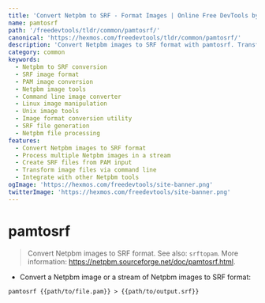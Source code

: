 ```yaml
---
title: 'Convert Netpbm to SRF - Format Images | Online Free DevTools by Hexmos'
name: pamtosrf
path: '/freedevtools/tldr/common/pamtosrf/'
canonical: 'https://hexmos.com/freedevtools/tldr/common/pamtosrf/'
description: 'Convert Netpbm images to SRF format with pamtosrf. Transform your image files easily using this command line tool. Free online tool, no registration required.'
category: common
keywords:
  - Netpbm to SRF conversion
  - SRF image format
  - PAM image conversion
  - Netpbm image tools
  - Command line image converter
  - Linux image manipulation
  - Unix image tools
  - Image format conversion utility
  - SRF file generation
  - Netpbm file processing
features:
  - Convert Netpbm images to SRF format
  - Process multiple Netpbm images in a stream
  - Create SRF files from PAM input
  - Transform image files via command line
  - Integrate with other Netpbm tools
ogImage: 'https://hexmos.com/freedevtools/site-banner.png'
twitterImage: 'https://hexmos.com/freedevtools/site-banner.png'
---
```


# pamtosrf

> Convert Netpbm images to SRF format.
> See also: `srftopam`.
> More information: <https://netpbm.sourceforge.net/doc/pamtosrf.html>.

- Convert a Netpbm image or a stream of Netpbm images to SRF format:

`pamtosrf {{path/to/file.pam}} > {{path/to/output.srf}}`
